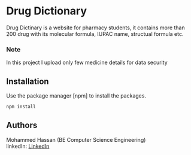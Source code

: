 # Drug Dictionary

Drug Dictinary is a website for pharmacy students, it contains more than 200 drug with its molecular formula, IUPAC name, structual formula etc.

### Note
In this project I upload only few medicine details for data security

## Installation

Use the package manager [npm] to install the packages.

```bash
npm install 
```

## Authors
Mohammed Hassan (BE Computer Science Engineering) \
linkedIn: <a href="https://www.linkedin.com/in/mohammed-hassan-343b00215">LinkedIn</a>



